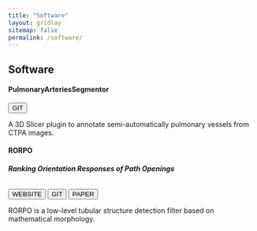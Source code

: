 ```yaml
---
title: "Software"
layout: gridlay
sitemap: false
permalink: /software/
---
```


<style>
img{
  border-radius: 10px;
}
iframe {
  width: 175px;
  display: inline;
  vertical-align:middle;
  <!-- margin-bottom:5px; -->
  <!-- margin-left:5px; -->
  <!-- border: 1px solid red; -->
}
.col-md-3 {
  margin:0;
  padding:0;
  margin-top:10px;
  margin-bottom:10px;
  display:block;
  overflow:hidden;
  text-align:center;
  display: table-cell;
  height: auto;
  float: none;
  background:white;
  border-radius:20px;
  <!-- border: 1px solid black; -->
}
</style>

<!-- ## Software

<div class="jumbotron">
<div class="row align-items-end">
<div class="col-md-12 col-sm-12">
<h4><b>Example Software</b></h4>
<a href="https://example.com" target="_blank"><button class="btn btn-success btn-sm">WEBSITE</button></a>
<a href="https://github.com" target="_blank"><button class="btn btn-info btn-sm">GIT</button></a>
<a href="{{ site.url }}{{ site.baseurl }}/papers/example_proceeding.pdf" target="_blank"><button class="btn btn-danger btn-sm">PAPER</button></a> 

<b>Authors:</b>
<i>Example authors</i>

Example software description.

</div>
</div>
</div> -->


## Software

<div class="jumbotron">
<div class="row align-items-end">
<div class="col-md-12 col-sm-12">
<h4><b>PulmonaryArteriesSegmentor </b></h4>

<a href="https://github.com/omerveille/PulmonaryArteriesSegmentor" target="_blank"><button class="btn btn-info btn-sm">GIT</button></a>

A 3D Slicer plugin to annotate semi-automatically pulmonary vessels from CTPA images.
</div>
</div>
</div>


<div class="jumbotron">
<div class="row align-items-end">
<div class="col-md-12 col-sm-12">
<h4><b>RORPO </b></h4>
<h6><b>Ranking Orientation Responses of Path Openings </b></h6>

<a href="https://path-openings.github.io/RORPO/" target="_blank"><button class="btn btn-success btn-sm">WEBSITE</button></a>
<a href="https://github.com/path-openings/RORPO" target="_blank"><button class="btn btn-info btn-sm">GIT</button></a>
<a href="https://hal.science/hal-01262728v2/file/RORPO_PAMI_v3.pdf" target="_blank"><button class="btn btn-danger btn-sm">PAPER</button></a> 

RORPO is a low-level tubular structure detection filter based on mathematical morphology.
</div>
</div>
</div>